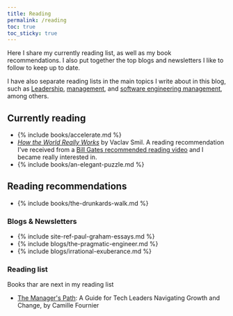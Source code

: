 ```yaml
---
title: Reading
permalink: /reading
toc: true
toc_sticky: true
---
```


Here I share my currently reading list, as well as my book recommendations. I also put together the top blogs and newsletters I like to follow to keep up to date.

I have also separate reading lists in the main topics I write about in this blog, such as [Leadership](/leadership), [management](/mgmt), and [software engineering management](/mgmt/swe), among others.

## Currently reading

- {% include books/accelerate.md %}
- *[How the World Really Works](https://amzn.to/3RpuBWN)* by Vaclav Smil. A reading recommendation I've received from a [Bill Gates recommended reading video](https://www.youtube.com/watch?v=ksImBkJNQt8) and I became really interested in.
- {% include books/an-elegant-puzzle.md %}

## Reading recommendations

- {% include books/the-drunkards-walk.md %}

### Blogs & Newsletters

- {% include site-ref-paul-graham-essays.md %}
- {% include blogs/the-pragmatic-engineer.md %}
- {% include blogs/irrational-exuberance.md %}

### Reading list

Books thar are next in my reading list

- [The Manager's Path](https://www.amazon.com.br/Managers-Path-Leaders-Navigating-English-ebook/dp/B06XP3GJ7F): A Guide for Tech Leaders Navigating Growth and Change, by Camille Fournier